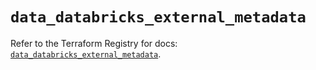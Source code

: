 # `data_databricks_external_metadata`

Refer to the Terraform Registry for docs: [`data_databricks_external_metadata`](https://registry.terraform.io/providers/databricks/databricks/1.88.0/docs/data-sources/external_metadata).
